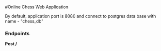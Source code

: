 #Online Chess Web Application

By default, application port is 8080
and connect to postgres data base with name - "chess_db"

### Endpoints

**Post /**